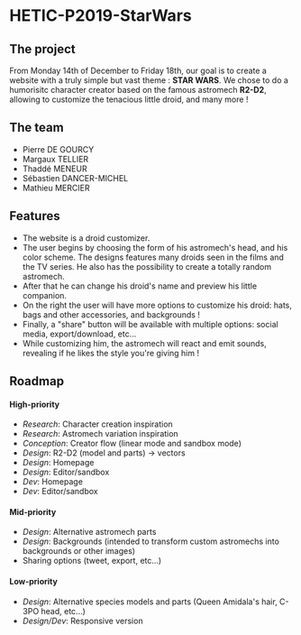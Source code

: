# HETIC-P2019-StarWars

## The project

From Monday 14th of December to Friday 18th, our goal is to create a website with a truly simple but vast theme : **STAR WARS**.
We chose to do a humorisitc character creator based on the famous astromech **R2-D2**, allowing to customize the tenacious little droid, and many more !

## The team

- Pierre DE GOURCY
- Margaux TELLIER
- Thaddé MENEUR
- Sébastien DANCER-MICHEL
- Mathieu MERCIER

## Features
- The website is a droid customizer. 
- The user begins by choosing the form of his astromech's head, and his color scheme. The designs features many droids seen in the films and the TV series. He also has the possibility to create a totally random astromech.
- After that he can change his droid's name and preview his little companion.
- On the right the user will have more options to customize his droid: hats, bags and other accessories, and backgrounds !
- Finally, a "share" button will be available with multiple options: social media, export/download, etc...
- While customizing him, the astromech will react and emit sounds, revealing if he likes the style you're giving him !

## Roadmap


#### High-priority
- *Research*: Character creation inspiration
- *Research*: Astromech variation inspiration
- *Conception*: Creator flow (linear mode and sandbox mode)
- *Design*: R2-D2 (model and parts) -> vectors
- *Design*: Homepage
- *Design*: Editor/sandbox
- *Dev*: Homepage
- *Dev*: Editor/sandbox

#### Mid-priority
- *Design*: Alternative astromech parts
- *Design*: Backgrounds (intended to transform custom astromechs into backgrounds or other images)
- Sharing options (tweet, export, etc...)

#### Low-priority
- *Design*: Alternative species models and parts (Queen Amidala's hair, C-3PO head, etc...)
- *Design/Dev*: Responsive version
